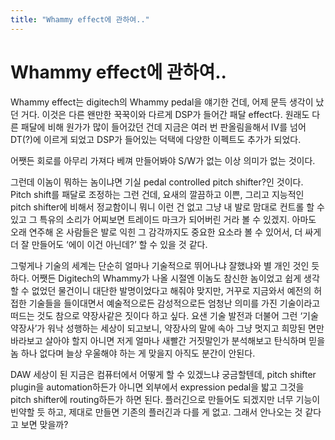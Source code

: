 ```yaml
---
title: "Whammy effect에 관하여.."
---
```

# Whammy effect에 관하여..


Whammy effect는 digitech의 Whammy pedal을 얘기한 건데, 어제 문득 생각이 났던 거다. 이것은 다른 왠만한 꾹꾹이와 다르게 DSP가 들어간 패달 effect다. 원래도 다른 패달에 비해 원가가 많이 들어갔던 건데 지금은 여러 번 판올림을해서 IV를 넘어 DT(?)에 이르게 되었고 DSP가 들어있는 덕택에 다양한 이펙트도 추가가 되었다.




어쨋든 회로를 아무리 가져다 베껴 만들어봐야 S/W가 없는 이상 의미가 없는 것이다. 




그런데 이놈이 뭐하는 놈이냐면 기실 pedal controlled pitch shifter?인 것이다. Pitch shift를 패달로 조정하는 그런 건데, 요새의 깔끔하고 이쁜, 그리고 지능적인 pitch shifter에 비해서 정교함이니 뭐니 이런 건 없고 그냥 내 발로 맘대로 컨트롤 할 수 있고 그 특유의 소리가 어찌보면 트레이드 마크가 되어버린 거라 볼 수 있겠지. 아마도 오래 연주해 온 사람들은 발로 익힌 그 감각까지도 중요한 요소라 볼 수 있어서, 더 싸게 더 잘 만들어도 ‘에이 이건 아닌데?’ 할 수 있을 것 같다. 




그렇게나 기술의 세계는 단순히 얼마나 기술적으로 뛰어나냐 잘했냐와 별 개인 것인 듯 하다. 어쨋든 Digitech의 Whammy가 나올 시절엔 이놈도 참신한 놈이었고 쉽게 생각할 수 없었던 물건이니 대단한 발명이었다고 해줘야 맞지만, 거꾸로 지금와서 예전의 허접한 기술들을 들이대면서 예술적으로든 감성적으로든 엄청난 의미를 가진 기술이라고 떠드는 것도 참으로 약장사같은 짓이다 하고 싶다. 요샌 기술 발전과 더불어 그런 ‘기술 약장사’가 워낙 성행하는 세상이 되고보니, 약장사의 말에 속아 그냥 멋지고 희망된 면만 바라보고 살아야 할지 아니면 저게 얼마나 새빨간 거짓말인가 분석해보고 탄식하며 믿을 놈 하나 없다며 늘상 우울해야 하는 게 맞을지 아직도 분간이 안된다.




DAW 세상이 된 지금은 컴퓨터에서 어떻게 할 수 있겠느냐 궁금할텐데, pitch shifter plugin을 automation하든가 아니면 외부에서 expression pedal을 밟고 그것을 pitch shifter에 routing하든가 하면 된다. 플러긴으로 만들어도 되겠지만 너무 기능이 빈약할 듯 하고, 제대로 만들면 기존의 플러긴과 다를 게 없고. 그래서 안나오는 것 같다고 보면 맞을까?


